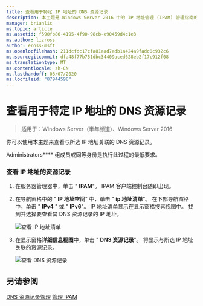 ```yaml
---
title: 查看用于特定 IP 地址的 DNS 资源记录
description: 本主题是 Windows Server 2016 中的 IP 地址管理 (IPAM) 管理指南的一部分。
manager: brianlic
ms.topic: article
ms.assetid: f590fb86-4195-4f90-98cb-e90459d4c1e3
ms.author: lizross
author: eross-msft
ms.openlocfilehash: 211dcfdc17cfa81aad7adb1a424a9fadc0c932c6
ms.sourcegitcommit: dfa48f77b751dbc34409aced628eb2f17c912f08
ms.translationtype: MT
ms.contentlocale: zh-CN
ms.lasthandoff: 08/07/2020
ms.locfileid: "87944598"
---
```

# <a name="view-dns-resource-records-for-a-specific-ip-address"></a>查看用于特定 IP 地址的 DNS 资源记录

>适用于：Windows Server（半年频道）、Windows Server 2016

你可以使用本主题来查看与所选 IP 地址关联的 DNS 资源记录。

Administrators**** 组成员或同等身份是执行此过程的最低要求。

### <a name="to-view-resource-records-for-an-ip-address"></a>查看 IP 地址的资源记录

1.  在服务器管理器中，单击 " **IPAM**"。 IPAM 客户端控制台随即出现。

2.  在导航窗格中的 " **IP 地址空间**" 中，单击 " **ip 地址清单**"。 在下部导航窗格中，单击 " **IPv4** " 或 " **IPv6**"。 IP 地址清单显示在显示窗格搜索视图中。 找到并选择要查看其 DNS 资源记录的 IP 地址。

    ![查看 IP 地址清单](../../media/View-DNS-Resource-Records-for-a-Specific-IP-Address/ipam_IPInventory_01.jpg)

3.  在显示窗格**详细信息视图**中，单击 " **DNS 资源记录**"。 将显示与所选 IP 地址关联的资源记录。

    ![查看 DNS 资源记录](../../media/View-DNS-Resource-Records-for-a-Specific-IP-Address/ipam_IPInventory_02.jpg)

## <a name="see-also"></a>另请参阅
[DNS 资源记录管理](DNS-Resource-Record-Management.md) 
[管理 IPAM](Manage-IPAM.md)



